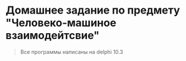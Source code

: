 # Домашнее задание по предмету "Человеко-машиное взаимодейтсвие"
> Все программы написаны на delphi 10.3

